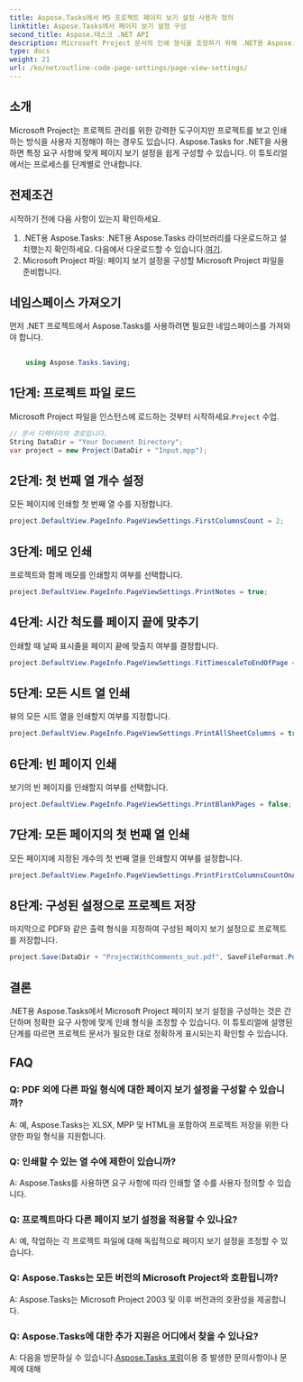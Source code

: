 ```yaml
---
title: Aspose.Tasks에서 MS 프로젝트 페이지 보기 설정 사용자 정의
linktitle: Aspose.Tasks에서 페이지 보기 설정 구성
second_title: Aspose.태스크 .NET API
description: Microsoft Project 문서의 인쇄 형식을 조정하기 위해 .NET용 Aspose.Tasks에서 페이지 보기 설정을 구성하는 방법을 알아보세요.
type: docs
weight: 21
url: /ko/net/outline-code-page-settings/page-view-settings/
---
```

## 소개
Microsoft Project는 프로젝트 관리를 위한 강력한 도구이지만 프로젝트를 보고 인쇄하는 방식을 사용자 지정해야 하는 경우도 있습니다. Aspose.Tasks for .NET을 사용하면 특정 요구 사항에 맞게 페이지 보기 설정을 쉽게 구성할 수 있습니다. 이 튜토리얼에서는 프로세스를 단계별로 안내합니다.
## 전제조건
시작하기 전에 다음 사항이 있는지 확인하세요.
1.  .NET용 Aspose.Tasks: .NET용 Aspose.Tasks 라이브러리를 다운로드하고 설치했는지 확인하세요. 다음에서 다운로드할 수 있습니다.[여기](https://releases.aspose.com/tasks/net/).
2. Microsoft Project 파일: 페이지 보기 설정을 구성할 Microsoft Project 파일을 준비합니다.

## 네임스페이스 가져오기
먼저 .NET 프로젝트에서 Aspose.Tasks를 사용하려면 필요한 네임스페이스를 가져와야 합니다.
```csharp
    
    using Aspose.Tasks.Saving;
```
## 1단계: 프로젝트 파일 로드
 Microsoft Project 파일을 인스턴스에 로드하는 것부터 시작하세요.`Project` 수업.
```csharp
// 문서 디렉터리의 경로입니다.
String DataDir = "Your Document Directory";
var project = new Project(DataDir + "Input.mpp");
```
## 2단계: 첫 번째 열 개수 설정
모든 페이지에 인쇄할 첫 번째 열 수를 지정합니다.
```csharp
project.DefaultView.PageInfo.PageViewSettings.FirstColumnsCount = 2;
```
## 3단계: 메모 인쇄
프로젝트와 함께 메모를 인쇄할지 여부를 선택합니다.
```csharp
project.DefaultView.PageInfo.PageViewSettings.PrintNotes = true;
```
## 4단계: 시간 척도를 페이지 끝에 맞추기
인쇄할 때 날짜 표시줄을 페이지 끝에 맞출지 여부를 결정합니다.
```csharp
project.DefaultView.PageInfo.PageViewSettings.FitTimescaleToEndOfPage = true;
```
## 5단계: 모든 시트 열 인쇄
뷰의 모든 시트 열을 인쇄할지 여부를 지정합니다.
```csharp
project.DefaultView.PageInfo.PageViewSettings.PrintAllSheetColumns = true;
```
## 6단계: 빈 페이지 인쇄
보기의 빈 페이지를 인쇄할지 여부를 선택합니다.
```csharp
project.DefaultView.PageInfo.PageViewSettings.PrintBlankPages = false;
```
## 7단계: 모든 페이지의 첫 번째 열 인쇄
모든 페이지에 지정된 개수의 첫 번째 열을 인쇄할지 여부를 설정합니다.
```csharp
project.DefaultView.PageInfo.PageViewSettings.PrintFirstColumnsCountOnAllPages = true;
```
## 8단계: 구성된 설정으로 프로젝트 저장
마지막으로 PDF와 같은 출력 형식을 지정하여 구성된 페이지 보기 설정으로 프로젝트를 저장합니다.
```csharp
project.Save(DataDir + "ProjectWithComments_out.pdf", SaveFileFormat.Pdf);
```

## 결론
.NET용 Aspose.Tasks에서 Microsoft Project 페이지 보기 설정을 구성하는 것은 간단하며 정확한 요구 사항에 맞게 인쇄 형식을 조정할 수 있습니다. 이 튜토리얼에 설명된 단계를 따르면 프로젝트 문서가 필요한 대로 정확하게 표시되는지 확인할 수 있습니다.
## FAQ
### Q: PDF 외에 다른 파일 형식에 대한 페이지 보기 설정을 구성할 수 있습니까?
A: 예, Aspose.Tasks는 XLSX, MPP 및 HTML을 포함하여 프로젝트 저장을 위한 다양한 파일 형식을 지원합니다.
### Q: 인쇄할 수 있는 열 수에 제한이 있습니까?
A: Aspose.Tasks를 사용하면 요구 사항에 따라 인쇄할 열 수를 사용자 정의할 수 있습니다.
### Q: 프로젝트마다 다른 페이지 보기 설정을 적용할 수 있나요?
A: 예, 작업하는 각 프로젝트 파일에 대해 독립적으로 페이지 보기 설정을 조정할 수 있습니다.
### Q: Aspose.Tasks는 모든 버전의 Microsoft Project와 호환됩니까?
A: Aspose.Tasks는 Microsoft Project 2003 및 이후 버전과의 호환성을 제공합니다.
### Q: Aspose.Tasks에 대한 추가 지원은 어디에서 찾을 수 있나요?
 A: 다음을 방문하실 수 있습니다.[Aspose.Tasks 포럼](https://forum.aspose.com/c/tasks/15)이용 중 발생한 문의사항이나 문제에 대해